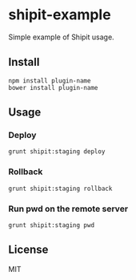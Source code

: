 # shipit-example

Simple example of Shipit usage.

## Install

```
npm install plugin-name
bower install plugin-name
```

## Usage

### Deploy

```
grunt shipit:staging deploy
```

### Rollback

```
grunt shipit:staging rollback
```

### Run pwd on the remote server

```
grunt shipit:staging pwd
```

## License

MIT